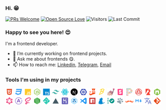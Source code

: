 ### Hi. 😁

[![PRs Welcome](https://img.shields.io/badge/PRs-welcome-brightgreen.svg?style=flat&logo=github)](https://github.com/createdbymahmood)
[![Open Source Love](https://badges.frapsoft.com/os/v2/open-source.svg?v=103)](https://github.com/createdbymahmood)
<img alt="Visitors" src="https://komarev.com/ghpvc/?username=createdbymahmood&style=flat&labelColor=black&logo=github&label=PROFILE+VIEWS&color=29bf12"/>
<img alt="Last Commit" src="https://img.shields.io/github/last-commit/createdbymahmood/createdbymahmood?logo=markdown&label=LAST+UPDATE&color=29bf12&style=flat">

### Happy to see you here! 😍 
I'm a frontend developer.
<br />


- 🔭 I’m currently working on frontend projects. <br />
- 💬 Ask me about frontends 😋. <br />
- 📫 How to reach me: [Linkedin](https://www.linkedin.com/in/createdbymahmood), [Telegram](https://t.me/CreatedByMahmood), [Email](mailto:createdbymahmood@gmail.com) <br />

### Tools I'm using in my projects

<p align="left">

<img  src="https://raw.githubusercontent.com/PKief/vscode-material-icon-theme/main/icons/html.svg"  alt="html"  width="25"  height="25"  />

<img  src="https://raw.githubusercontent.com/PKief/vscode-material-icon-theme/main/icons/css.svg"  alt="css"  width="25"  height="25"  />

<img  src="https://raw.githubusercontent.com/PKief/vscode-material-icon-theme/main/icons/javascript.svg"  alt="javascript"  width="25"  height="25"  />

<img  src="https://raw.githubusercontent.com/PKief/vscode-material-icon-theme/main/icons/nodejs.svg"  alt="node-js"  width="25"  height="25"  />

<img  src="https://raw.githubusercontent.com/PKief/vscode-material-icon-theme/main/icons/typescript.svg"  alt="typescript"  width="25"  height="25"  />

<img  src="https://raw.githubusercontent.com/PKief/vscode-material-icon-theme/main/icons/tailwindcss.svg"  alt="tailwindcss"  width="25"  height="25"  />

<img  src="https://raw.githubusercontent.com/PKief/vscode-material-icon-theme/main/icons/react.svg"  alt="react"  width="25"  height="25"  />

<img  src="https://raw.githubusercontent.com/vscode-icons/vscode-icons/master/icons/file_type_light_next.svg"  alt="next js"  width="25"  height="25"  />

<img  src="https://raw.githubusercontent.com/PKief/vscode-material-icon-theme/main/icons/eslint.svg"  alt="eslint"  width="25"  height="25"  />

<img  src="https://raw.githubusercontent.com/PKief/vscode-material-icon-theme/main/icons/jest.svg"  alt="jest"  width="25"  height="25"  />

<img  src="https://raw.githubusercontent.com/PKief/vscode-material-icon-theme/main/icons/babel.svg"  alt="babel"  width="25"  height="25"  />

<img  src="https://raw.githubusercontent.com/vscode-icons/vscode-icons/master/icons/file_type_styled.svg"  alt="styled components"  width="25"  height="25"  />

<img  src="https://raw.githubusercontent.com/PKief/vscode-material-icon-theme/main/icons/storybook.svg"  alt="storybook"  width="25"  height="25"  />

<img  src="https://raw.githubusercontent.com/PKief/vscode-material-icon-theme/main/icons/prettier.svg"  alt="prettier"  width="25"  height="25"  />

<img  src="https://raw.githubusercontent.com/PKief/vscode-material-icon-theme/main/icons/postcss.svg"  alt="postcss"  width="25"  height="25"  />

<img  src="https://raw.githubusercontent.com/PKief/vscode-material-icon-theme/main/icons/rollup.svg"  alt="rollup"  width="25"  height="25"  />

<img  src="https://raw.githubusercontent.com/PKief/vscode-material-icon-theme/main/icons/nodemon.svg"  alt="nodemon"  width="25"  height="25"  />

<img  src="https://raw.githubusercontent.com/PKief/vscode-material-icon-theme/main/icons/graphql.svg"  alt="graphql"  width="25"  height="25"  />

<img  src="https://raw.githubusercontent.com/PKief/vscode-material-icon-theme/main/icons/apollo.svg"  alt="apollo"  width="25"  height="25"  />

<img  src="https://raw.githubusercontent.com/PKief/vscode-material-icon-theme/main/icons/sass.svg"  alt="sass"  width="25"  height="25"  />

<img  src="https://raw.githubusercontent.com/PKief/vscode-material-icon-theme/main/icons/nodejs_alt.svg"  alt="nodejs"  width="25"  height="25"  />

<img  src="https://raw.githubusercontent.com/PKief/vscode-material-icon-theme/main/icons/netlify.svg"  alt="netlify"  width="25"  height="25"  />

<img  src="https://raw.githubusercontent.com/PKief/vscode-material-icon-theme/main/icons/vercel_light.svg"  alt="netlify"  width="25"  height="25"  />

<img  src="https://raw.githubusercontent.com/PKief/vscode-material-icon-theme/main/icons/heroku.svg"  alt="heroku"  width="25"  height="25"  />

<img  src="https://raw.githubusercontent.com/PKief/vscode-material-icon-theme/main/icons/webpack.svg"  alt="webpack"  width="25"  height="25"  />

<img  src="https://raw.githubusercontent.com/PKief/vscode-material-icon-theme/main/icons/vscode.svg"  alt="vscode"  width="25"  height="25"  />

<img  src="https://raw.githubusercontent.com/PKief/vscode-material-icon-theme/main/icons/npm.svg"  alt="npm"  width="25"  height="25"  />

<img  src="https://raw.githubusercontent.com/PKief/vscode-material-icon-theme/main/icons/yarn.svg"  alt="heroku"  width="25"  height="25"  />

<img  src="https://raw.githubusercontent.com/PKief/vscode-material-icon-theme/main/icons/commitlint.svg"  alt="commitlint"  width="25"  height="25"  />

<img  src="https://raw.githubusercontent.com/PKief/vscode-material-icon-theme/main/icons/husky.svg"  alt="husky"  width="25"  height="25"  />

<img  src="https://raw.githubusercontent.com/PKief/vscode-material-icon-theme/main/icons/handlebars.svg"  alt="handlebars"  width="25"  height="25"  />

<img  src="https://raw.githubusercontent.com/PKief/vscode-material-icon-theme/main/icons/markdown.svg"  alt="markdown"  width="25"  height="25"  />

<img  src="https://raw.githubusercontent.com/PKief/vscode-material-icon-theme/main/icons/i18n.svg"  alt="i18n"  width="25"  height="25"  />

<img  src="https://raw.githubusercontent.com/PKief/vscode-material-icon-theme/main/icons/git.svg"  alt="github"  width="25"  height="25"  />
</p>

